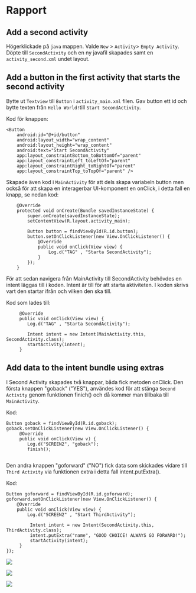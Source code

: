 
# Rapport

## Add a second activity

Högerklickade på `java` mappen. Valde `New` > `Activity`> `Empty Activity`. Döpte 
till `SecondActivity` och en ny javafil skapades samt en `activity_second.xml` undet layout. 

## Add a button in the first activity that starts the second activity

Bytte ut `Textview` till `Button` i `activity_main.xml` filen. Gav button ett id och bytte texten 
från `Hello World!`till `Start SecondActivity`. 

Kod för knappen: 

```
<Button
    android:id="@+id/button"
    android:layout_width="wrap_content"
    android:layout_height="wrap_content"
    android:text="Start SecondActivity"
    app:layout_constraintBottom_toBottomOf="parent"
    app:layout_constraintLeft_toLeftOf="parent"
    app:layout_constraintRight_toRightOf="parent"
    app:layout_constraintTop_toTopOf="parent" />
```

Skapade även kod i `MainActivity` för att dels skapa variabeln button men också för att
skapa en interagerbar UI-komponent en onClick, i detta fall en knapp, se nedan kod: 

```
    @Override
    protected void onCreate(Bundle savedInstanceState) {
        super.onCreate(savedInstanceState);
        setContentView(R.layout.activity_main);

        Button button = findViewById(R.id.button);
        button.setOnClickListener(new View.OnClickListener() {
            @Override
            public void onClick(View view) {
                Log.d("TAG" , "Starta SecondActivity");
            }
        });
    }
```

För att sedan navigera från MainActivity till SecondActivity behövdes en intent läggas till 
i koden. Intent är till för att starta aktiviteten. I koden skrivs vart den startar ifrån och 
vilken den ska till. 

Kod som lades till:
```
     @Override
     public void onClick(View view) {
        Log.d("TAG" , "Starta SecondActivity");

        Intent intent = new Intent(MainActivity.this, SecondActivity.class);
        startActivity(intent);
     }
```

## Add data to the intent bundle using extras
I Second Activity skapades två knappar, båda fick metoden onClick. Den första knappen "goback" ("YES"),
användes kod för att stänga `Second Activity`  genom funktionen finich() och då kommer man tillbaka 
till `MainActivity`.

Kod:

```
Button goback = findViewById(R.id.goback);
goback.setOnClickListener(new View.OnClickListener() {
     @Override
     public void onClick(View v) {
        Log.d("SCREEN2", "goback");
        finish();
     
```
Den andra knappen "goforward" ("NO") fick data som skickades vidare till `Third Activity` via funktionen
extra i detta fall intent.putExtra(). 

Kod: 

```
Button goforward = findViewById(R.id.goforward);
goforward.setOnClickListener(new View.OnClickListener() {
    @Override
    public void onClick(View view) {
        Log.d("SCREEN2" , "Start ThirdActivity");

         Intent intent = new Intent(SecondActivity.this, ThirdActivity.class);
         intent.putExtra("name", "GOOD CHOICE! ALWAYS GO FORWARD!");
         startActivity(intent);
     }
});
```
![](Screenshot_1.png)

![](Screenshot_2.png)

![](Screenshot_3.png)



